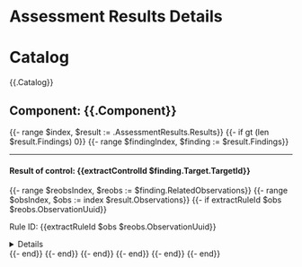 # Assessment Results Details

# Catalog
{{.Catalog}}

## Component: {{.Component}}
{{- range $index, $result := .AssessmentResults.Results}}
{{- if gt (len $result.Findings) 0}}
{{- range $findingIndex, $finding := $result.Findings}}

-------------------------------------------------------

#### Result of control: {{extractControlId $finding.Target.TargetId}}
{{- range $reobsIndex, $reobs := $finding.RelatedObservations}}
{{- range $obsIndex, $obs := index $result.Observations}} 
{{- if extractRuleId $obs $reobs.ObservationUuid}}

Rule ID: {{extractRuleId $obs $reobs.ObservationUuid}}
<details><summary>Details</summary>
{{- range $subjsIndex, $subj := $obs.Subjects}}


  - Subject UUID: {{$subj.SubjectUuid}}
  - Title: {{$subj.Title}}
{{- range $propIndex, $prop := $subj.Props }}
{{- if eq $prop.Name "result"}}

    - Result: {{$prop.Value}}
{{- end}}
{{- if eq $prop.Name "reason"}}

    - Reason:
      ```
      {{ newline_with_indent $prop.Value 6}}
      ```
{{- end}}
{{- end}}
{{- end}}
</details>
{{- end}}
{{- end}}
{{- end}}
{{- end}}
{{- end}}
{{- end}}
